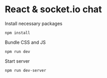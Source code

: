 # React & socket.io chat

Install necessary packages
```
npm install
```
Bundle CSS and JS
```
npm run dev
```
Start server
```
npm run dev-server
```
